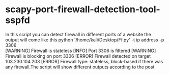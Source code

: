 # scapy-port-firewall-detection-tool-sspfd
In this script you can detect firewall in different ports of a website the output will come like this 
python '/home/kali/Desktop/Ff.py' -t ip address -p 3306    
[WARNING] Firewall is stateless
[INFO] Port 3306 is filtered
[WARNING] Firewall is blocking on port 3306
[ERROR] Firewall detected on target 103.230.104.203
[ERROR] Firewall type: stateless, block-based
if there was any firewall.The script will show different outputs according to the post
